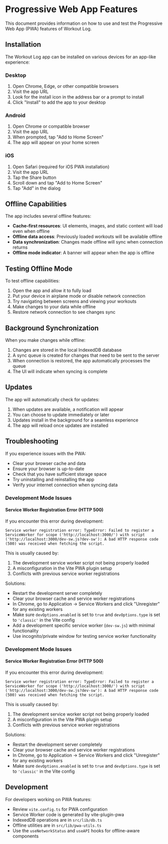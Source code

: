 # Progressive Web App Features

This document provides information on how to use and test the Progressive Web App (PWA) features of Workout Log.

## Installation

The Workout Log app can be installed on various devices for an app-like experience:

### Desktop
1. Open Chrome, Edge, or other compatible browsers
2. Visit the app URL
3. Look for the install icon in the address bar or a prompt to install
4. Click "Install" to add the app to your desktop

### Android
1. Open Chrome or compatible browser
2. Visit the app URL
3. When prompted, tap "Add to Home Screen"
4. The app will appear on your home screen

### iOS
1. Open Safari (required for iOS PWA installation)
2. Visit the app URL
3. Tap the Share button
4. Scroll down and tap "Add to Home Screen"
5. Tap "Add" in the dialog

## Offline Capabilities

The app includes several offline features:

- **Cache-first resources**: UI elements, images, and static content will load even when offline
- **Offline data access**: Previously loaded workouts will be available offline
- **Data synchronization**: Changes made offline will sync when connection returns
- **Offline mode indicator**: A banner will appear when the app is offline

## Testing Offline Mode

To test offline capabilities:
1. Open the app and allow it to fully load
2. Put your device in airplane mode or disable network connection
3. Try navigating between screens and viewing your workouts
4. Make changes to your data while offline
5. Restore network connection to see changes sync

## Background Synchronization

When you make changes while offline:
1. Changes are stored in the local IndexedDB database
2. A sync queue is created for changes that need to be sent to the server
3. When connection is restored, the app automatically processes the queue
4. The UI will indicate when syncing is complete

## Updates

The app will automatically check for updates:
1. When updates are available, a notification will appear
2. You can choose to update immediately or later
3. Updates install in the background for a seamless experience
4. The app will reload once updates are installed

## Troubleshooting

If you experience issues with the PWA:
- Clear your browser cache and data
- Ensure your browser is up-to-date
- Check that you have sufficient storage space
- Try uninstalling and reinstalling the app
- Verify your internet connection when syncing data

### Development Mode Issues

#### Service Worker Registration Error (HTTP 500)

If you encounter this error during development:

```
Service worker registration error: TypeError: Failed to register a ServiceWorker for scope ('http://localhost:3000/') with script ('http://localhost:3000/dev-sw.js?dev-sw'): A bad HTTP response code (500) was received when fetching the script.
```

This is usually caused by:
1. The development service worker script not being properly loaded
2. A misconfiguration in the Vite PWA plugin setup
3. Conflicts with previous service worker registrations

Solutions:
- Restart the development server completely
- Clear your browser cache and service worker registrations
- In Chrome, go to Application → Service Workers and click "Unregister" for any existing workers
- Make sure `devOptions.enabled` is set to `true` and `devOptions.type` is set to `'classic'` in the Vite config
- Add a development specific service worker (`dev-sw.js`) with minimal functionality
- Use incognito/private window for testing service worker functionality

### Development Mode Issues

#### Service Worker Registration Error (HTTP 500)

If you encounter this error during development:

```
Service worker registration error: TypeError: Failed to register a ServiceWorker for scope ('http://localhost:3000/') with script ('http://localhost:3000/dev-sw.js?dev-sw'): A bad HTTP response code (500) was received when fetching the script.
```

This is usually caused by:
1. The development service worker script not being properly loaded
2. A misconfiguration in the Vite PWA plugin setup
3. Conflicts with previous service worker registrations

Solutions:
- Restart the development server completely
- Clear your browser cache and service worker registrations
- In Chrome, go to Application → Service Workers and click "Unregister" for any existing workers
- Make sure `devOptions.enabled` is set to `true` and `devOptions.type` is set to `'classic'` in the Vite config

## Development

For developers working on PWA features:
- Review `vite.config.ts` for PWA configuration
- Service Worker code is generated by vite-plugin-pwa
- IndexedDB operations are in `src/lib/db.ts`
- Offline utilities are in `src/lib/pwa-utils.ts`
- Use the `useNetworkStatus` and `useAPI` hooks for offline-aware components
